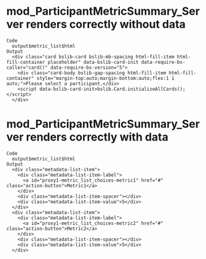 # mod_ParticipantMetricSummary_Server renders correctly without data

    Code
      output$metric_list$html
    Output
      <div class="card bslib-card bslib-mb-spacing html-fill-item html-fill-container placeholder" data-bslib-card-init data-require-bs-caller="card()" data-require-bs-version="5">
        <div class="card-body bslib-gap-spacing html-fill-item html-fill-container" style="margin-top:auto;margin-bottom:auto;flex:1 1 auto;">Please select a participant.</div>
        <script data-bslib-card-init>bslib.Card.initializeAllCards();</script>
      </div>

# mod_ParticipantMetricSummary_Server renders correctly with data

    Code
      output$metric_list$html
    Output
      <div class="metadata-list-item">
        <div class="metadata-list-item-label">
          <a id="proxy1-metric_list_choices-metric1" href="#" class="action-button">Metric1</a>
        </div>
        <div class="metadata-list-item-spacer"></div>
        <div class="metadata-list-item-value">5</div>
      </div>
      <div class="metadata-list-item">
        <div class="metadata-list-item-label">
          <a id="proxy1-metric_list_choices-metric2" href="#" class="action-button">Metric2</a>
        </div>
        <div class="metadata-list-item-spacer"></div>
        <div class="metadata-list-item-value">5</div>
      </div>

